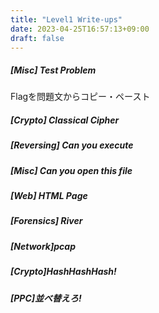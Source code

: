 ```yaml
---
title: "Level1 Write-ups"
date: 2023-04-25T16:57:13+09:00
draft: false
---
```


##### [Misc] Test Problem

Flagを問題文からコピー・ペースト

##### [Crypto] Classical Cipher
##### [Reversing] Can you execute
##### [Misc] Can you open this file
##### [Web] HTML Page
##### [Forensics] River
##### [Network]pcap
##### [Crypto]HashHashHash!
##### [PPC]並べ替えろ!
